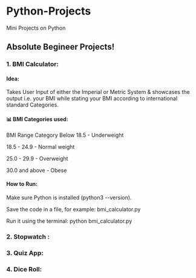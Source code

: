 # Python-Projects
Mini Projects on Python
## Absolute Begineer Projects!
### 1. BMI Calculator:
#### Idea:
Takes User Input of either the Imperial or Metric System & showcases the output i.e. your BMI while stating your BMI according to international standard Categories.
#### 📊 BMI Categories used:
BMI Range	Category
Below 18.5 - 	Underweight

18.5 - 24.9 - 	Normal weight

25.0 - 29.9 -	Overweight

30.0 and above -	Obese

#### How to Run:
Make sure Python is installed (python3 --version).

Save the code in a file, for example: bmi_calculator.py

Run it using the terminal:
python bmi_calculator.py

### 2. Stopwatch :
### 3. Quiz App:
### 4. Dice Roll:

